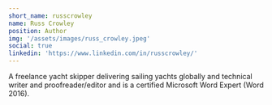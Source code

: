 ```yaml
---
short_name: russcrowley
name: Russ Crowley
position: Author
img: '/assets/images/russ_crowley.jpeg'
social: true
linkedin: 'https://www.linkedin.com/in/russcrowley/'
---
```


A freelance yacht skipper delivering sailing yachts globally and technical writer and proofreader/editor and is a certified Microsoft Word Expert (Word 2016).
